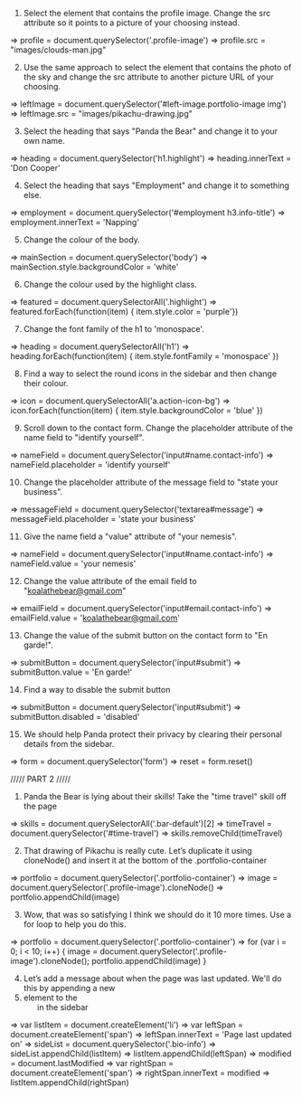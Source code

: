 1.  Select the element that contains the profile image.
Change the src attribute so it points to a picture of
your choosing instead.

  => profile = document.querySelector('.profile-image')
  => profile.src = "images/clouds-man.jpg"

2.  Use the same approach to select the element that
contains the photo of the sky and change the src
attribute to another picture URL of your choosing.

  => leftImage = document.querySelector('#left-image.portfolio-image img')
  => leftImage.src = "images/pikachu-drawing.jpg"

3.  Select the heading that says "Panda the Bear" and
change it to your own name.

  => heading = document.querySelector('h1.highlight')
  => heading.innerText = 'Don Cooper'

4.  Select the heading that says "Employment" and change
it to something else.

  => employment = document.querySelector('#employment h3.info-title')
  => employment.innerText = 'Napping'

5.  Change the colour of the body.

  => mainSection = document.querySelector('body')
  => mainSection.style.backgroundColor = 'white'

6.  Change the colour used by the highlight class.

  => featured = document.querySelectorAll('.highlight')
  => featured.forEach(function(item) { item.style.color = 'purple'})

7.  Change the font family of the h1 to 'monospace'.

  => heading = document.querySelectorAll('h1')
  => heading.forEach(function(item) { item.style.fontFamily = 'monospace' })

8.  Find a way to select the round icons in the sidebar
and then change their colour.

  => icon = document.querySelectorAll('a.action-icon-bg')
  => icon.forEach(function(item) { item.style.backgroundColor = 'blue' })

9.  Scroll down to the contact form. Change the placeholder
attribute of the name field to "identify yourself".

  => nameField = document.querySelector('input#name.contact-info')
  => nameField.placeholder = 'identify yourself'

10.  Change the placeholder attribute of the message field
to "state your business".

  => messageField = document.querySelector('textarea#message')
  => messageField.placeholder = 'state your business'

11.  Give the name field a "value" attribute of "your nemesis".

  => nameField = document.querySelector('input#name.contact-info')
  => nameField.value = 'your nemesis'

12.  Change the value attribute of the email field to
"koalathebear@gmail.com"

  => emailField = document.querySelector('input#email.contact-info')
  => emailField.value = 'koalathebear@gmail.com'

13.  Change the value of the submit button on the contact form
to "En garde!".

  => submitButton = document.querySelector('input#submit')
  => submitButton.value = 'En garde!'

14.  Find a way to disable the submit button

  => submitButton = document.querySelector('input#submit')
  => submitButton.disabled = 'disabled'

15.  We should help Panda protect their privacy by clearing
their personal details from the sidebar.

  => form = document.querySelector('form')
  => reset = form.reset()


/////  PART 2  /////

1.  Panda the Bear is lying about their skills! Take the "time
travel" skill off the page

  => skills = document.querySelectorAll('.bar-default')[2]
  => timeTravel = document.querySelector('#time-travel')
  => skills.removeChild(timeTravel)

2.  That drawing of Pikachu is really cute. Let’s duplicate it using cloneNode() and insert it at the bottom of the .portfolio-container

  => portfolio = document.querySelector('.portfolio-container')
  => image = document.querySelector('.profile-image').cloneNode()
  => portfolio.appendChild(image)

3.  Wow, that was so satisfying I think we should do it 10 more
times. Use a for loop to help you do this.

  => portfolio = document.querySelector('.portfolio-container')
  => for (var i = 0; i < 10; i++) { image = document.querySelector('.profile-image').cloneNode(); portfolio.appendChild(image) }

4.  Let’s add a message about when the page was last updated.
We'll do this by appending a new <li> element to the <ul> in
the sidebar

  => var listItem = document.createElement('li')
  => var leftSpan = document.createElement('span')
  => leftSpan.innerText = 'Page last updated on'
  => sideList = document.querySelector('.bio-info')
  => sideList.appendChild(listItem)
  => listItem.appendChild(leftSpan)
  => modified = document.lastModified
  => var rightSpan = document.createElement('span')
  => rightSpan.innerText = modified
  => listItem.appendChild(rightSpan)
